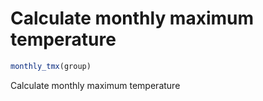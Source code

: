 # Calculate monthly maximum temperature

```r
monthly_tmx(group)
```

Calculate monthly maximum temperature
